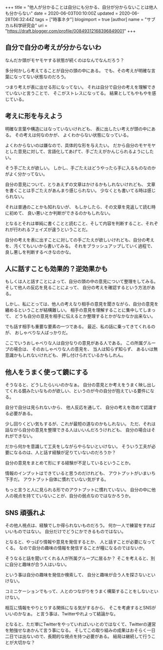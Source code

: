 +++
title = "他人が分かることは自分にも分かる、自分が分からないことは他人も分からない"
date = 2020-06-03T00:10:00Z
updated = 2020-06-28T06:32:44Z
tags = ["時事ネタ"]
blogimport = true 
[author]
	name = "サブカル科学研究会"
	uri = "https://draft.blogger.com/profile/00849312168396849001"
+++

  <body><div class="markdown-body"><h2 id="自分で自分の考えが分からないわ" onmouseout="this.querySelector('a .fa-link').style.display='none'" onmouseover="this.querySelector('a .fa-link').style.display='inline-block'">自分で自分の考えが分からないわ<a href="#自分で自分の考えが分からないわ" title="自分で自分の考えが分からないわ"><i class="fas fa-link ml-1" style="display: none;"></i></a></h2><p>なんだか頭がモヤモヤする状態が続くのはなんでなんだろう？</p><p>多分何かしら考えてることが自分の頭の中にある。 でも、その考えが明確な言葉になってない状態なのだろう。</p><p>つまり考えが表に出せる形になってない。 それは自分で自分の考えを理解できていないと言うことで、 そこがストレスになってる。 結果としてもやもやを感じている。</p><h2 id="考えに形を与えよう" onmouseout="this.querySelector('a .fa-link').style.display='none'" onmouseover="this.querySelector('a .fa-link').style.display='inline-block'">考えに形を与えよう<a href="#考えに形を与えよう" title="考えに形を与えよう"><i class="fas fa-link ml-1" style="display: none;"></i></a></h2><p>明確な言葉や構造にはなっていないけれども、 表に出したい考えが頭の中にある。 その考えは何なのかが、 よくわからない状態になっている。</p><p>よくわからないのは嫌なので、具体的な形を与えたい。 だから自分のモヤモヤとした意見に対して、言語化してあげて、手ごたえがかんじられるようにしたい。</p><p>そう手ごたえが欲しい。 しかし、手ごたえはどうやったら手に入るものなのかがよく分かってない。</p><p>自分の意見について、とりあえずの文章はかけるかもしれないけれども、 文章を書くことは手ごたえがあんまり感じられない。 少なくとも書いてる時は感じられない。</p><p>それは普通のことかも知れないが、 もしかしたら、その文章を見返して読む時に初めて、 良い悪いとか判断ができるのかもしれない。</p><p>となるとそれは単純に書くことと読むこと、そして内容を判断すること、それぞれが行われるフェイズが違うということだ。</p><p>自分の考えを表に出すことに対しての手ごたえが欲しいけれども、自分の考えを、汚くてもいいから書いてみる。 それをブラッシュアップしていく過程で、 良し悪しを判断するべきなのかな。</p><h2 id="人に話すことも効果的？逆効果かも" onmouseout="this.querySelector('a .fa-link').style.display='none'" onmouseover="this.querySelector('a .fa-link').style.display='inline-block'">人に話すことも効果的？逆効果かも<a href="#人に話すことも効果的？逆効果かも" title="人に話すことも効果的？逆効果かも"><i class="fas fa-link ml-1" style="display: none;"></i></a></h2><p>もしくは人と話すことによって、自分の頭の中の意見について整理をしてみる。 そして他人の反応を見ることによって、 自分の考えを確認するという方法がある。</p><p>しかし、私にとっては、他人の考えなり相手の意見を聞きながら、自分の意見を纏めるということが結構難しい。 相手の意見を理解することに集中してしまって、 どうも自分の意見を相手に伝えるとか整理するとかがなかなか出来ない。</p><p>でも話す相手も重要な要素の一つである。 最近、私の話に乗ってきてくれるのが、 おしゃべりな人ばっかりだ。</p><p>ここでいうおしゃべりな人は自分なりの意見がある人である。 この所属グループの場合は、 そのおしゃべりな人の意見を、 当人は知らず知らず、 あるいは無意識かもしれないけれども、 押し付けられているかもしれん。</p><h2 id="他人をうまく使って鏡にする" onmouseout="this.querySelector('a .fa-link').style.display='none'" onmouseover="this.querySelector('a .fa-link').style.display='inline-block'">他人をうまく使って鏡にする<a href="#他人をうまく使って鏡にする" title="他人をうまく使って鏡にする"><i class="fas fa-link ml-1" style="display: none;"></i></a></h2><p>そうなると、どうしたらいいのかなぁ。 自分の意見とか考えをうまく映し出してくれる鏡みたいなものが欲しい、というのが今の自分が抱えている要件になる。</p><p>自分で自分は見られないから、 他人反応を通して、 自分の考えを改めて認識する必要がある。</p><p>少し回りくどい気もするが、これが最短の道なのかもしれない。 ただ、それは話ながら自分の意見を整理できる人はいいんだろうけれども、 自分の場合はそれができない。</p><p>だから何かを意識して工夫をしながらやらないといけない。 そういう工夫が必要になるのは、人と話す経験が足りていないのだろうか？</p><p>自分の意見をまとめて形にする経験が不足しているということか。</p><p>情報のインプットはできていると思うのだけれども、 アウトプットがいまいち下手だ。 アウトプット自体に慣れていない気がする。</p><p>もっと言うと人に見られる形でのアウトプットに慣れていない。 自分の中に他人の視点を持てていないことが、自分の弱点なのではなかろうか。</p><h2 id="SNS_頑張れよ" onmouseout="this.querySelector('a .fa-link').style.display='none'" onmouseover="this.querySelector('a .fa-link').style.display='inline-block'">SNS 頑張れよ<a href="#SNS_頑張れよ" title="SNS_頑張れよ"><i class="fas fa-link ml-1" style="display: none;"></i></a></h2><p>その他人視点は、経験でしか得られないものだろう。 何か一人で練習をすればいいものではない。 自分だけでどうにかできるものではない。</p><p>となると、やっぱり情報や意見を発信するとか、 人と話すことが必要になってくる。 なので自分の趣味の情報を発信することが糧になるのではないか。</p><p>そうなると話を聞いてくれる人が所属グループに居るか？ そこを考えると、別に自分と趣味が合う人はいない。</p><p>という事は自分の趣味を発信か検索して、 自分と趣味が合う人を探さないといけない。</p><p>コミニケーションでもって、人とのつながりをうまく構築することをしないといけない。</p><p>相互に情報をやりとりする関係になる気がするから、 そこを考慮するとSNSがいいのかなぁ。 と言う事は、Twitterやれよって結論かな。</p><p>となると、ただ単にTwitterをやっていればいいとのではなくて、Twitterの運営を勉強せなあかんて言う事になる。 そしてこの取り組みの成果はおそらく一日二日では出ないので、長期的な視点を持つ必要がある。 結局は継続して行うことが大切かな？</p></div></body><script crossorigin="anonymous" integrity="sha256-aYTdUrn6Ow1DDgh5JTc3aDGnnju48y/1c8s1dgkYPQ8=" src="https://cdnjs.cloudflare.com/ajax/libs/highlight.js/9.15.6/highlight.min.js"></script><script type="text/javascript">hljs.initHighlightingOnLoad();</script><script>		  $(document).on("mouseover", "h1,h2,h3,h4,h5", function(e) { 		    $(e.currentTarget).find(".fa-link").text("🔗").show(); 		  }); 		  $(document).on("mouseout", "h1,h2,h3,h4,h5", function(e) { 		    $(e.currentTarget).find(".fa-link").hide(); 		  });</script></html>
